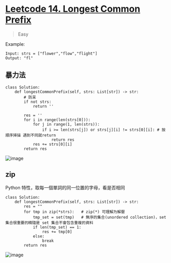 # [Leetcode 14. Longest Common Prefix](https://leetcode.com/problems/longest-common-prefix/)
> Easy

Example:
```
Input: strs = ["flower","flow","flight"]
Output: "fl"
```
## 暴力法
```python=
class Solution:
    def longestCommonPrefix(self, strs: List[str]) -> str:
        # 防呆
        if not strs:
            return ''
        
        res = ''
        for i in range(len(strs[0])):
            for j in range(1, len(strs)):
                if i >= len(strs[j]) or strs[j][i] != strs[0][i]: # 按順序掃描 遇到不同就return
                    return res
            res += strs[0][i]
        return res
```
 ![image](https://user-images.githubusercontent.com/69243911/149508540-962d7672-99f9-4fbe-b72c-6951b647ce20.png)

## zip
Python 特性，取每一個單詞的同一位置的字母，看是否相同
```python=
class Solution:
    def longestCommonPrefix(self, strs: List[str]) -> str:
        res = ""
        for tmp in zip(*strs):   # zip(*) 可理解为解壓
            tmp_set = set(tmp)   # 無序的集合(unordered collection)，set 集合很重要的精隨是 set 集合不會包含重複的資料
            if len(tmp_set) == 1:
                res += tmp[0]
            else:
                break
        return res
```
![image](https://user-images.githubusercontent.com/69243911/149520706-11bf9aca-7391-481e-ab4d-ba1da8806a82.png)


